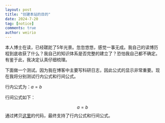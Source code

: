 ```yaml
---
layout: post
title: "创建本站的目的"
date: 2024-7-20
tag: [notice]
comments: true
author: weirio
---
```


本人博士在读，已经蹉跎了5年光景。忽忽悠悠，感觉一事无成。我自己的读博历程到底收获了什么？我自己的知识体系是否完整的建立了？恐怕我自己都不确定。有鉴于此，我决定认真仔细梳理。

<!-- more -->

下面做一个测试。因为我在博客中主要写科研日志，因此公式的显示非常重要。现在我将分别测试行内公式和行间公式。

行内公式为：$a=b$

行间公式如下：

$$
a=b
$$
通过拷贝[这里](https://blog.csdn.net/ColdWindHA/article/details/108763643)的代码，最终支持了行内公式和行间公式。
